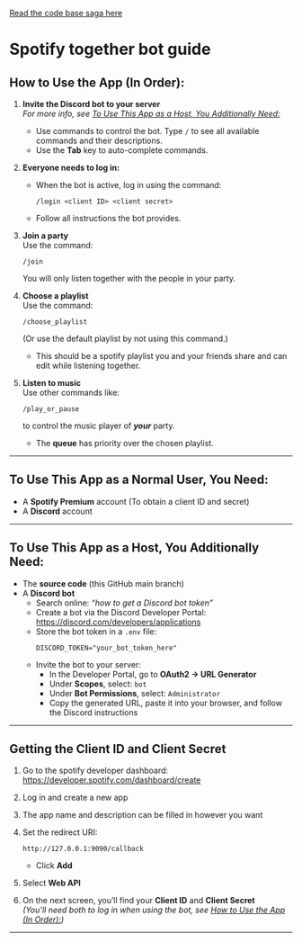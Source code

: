 [Read the code base saga here](./STORY.md)
# Spotify together bot guide

## How to Use the App (In Order):

1. **Invite the Discord bot to your server**  
   _For more info, see [To Use This App as a Host, You Additionally Need:](#to-use-this-app-as-a-host-you-additionally-need)_
   - Use commands to control the bot. Type `/` to see all available commands and their descriptions.
   - Use the **Tab** key to auto-complete commands.

2. **Everyone needs to log in:**
   - When the bot is active, log in using the command:  
     ```
     /login <client ID> <client secret>
     ```
   - Follow all instructions the bot provides.

3. **Join a party**  
   Use the command:
   ```
   /join
   ```
   You will only listen together with the people in your party.

4. **Choose a playlist**  
   Use the command:
   ```
   /choose_playlist
   ```
   (Or use the default playlist by not using this command.)  
   - This should be a spotify playlist you and your friends share and can edit while listening together.

5. **Listen to music**  
   Use other commands like:
   ```
   /play_or_pause
   ```
   to control the music player of _**your**_ party.

   - The **queue** has priority over the chosen playlist.

---

## To Use This App as a Normal User, You Need:

- A **Spotify Premium** account  (To obtain a client ID and secret)
- A **Discord** account

---

## To Use This App as a Host, You Additionally Need:

- The **source code** (this GitHub main branch)
- A **Discord bot**
  - Search online: _“how to get a Discord bot token”_
  - Create a bot via the Discord Developer Portal: https://discord.com/developers/applications
  - Store the bot token in a `.env` file:
    ```env
    DISCORD_TOKEN="your_bot_token_here"
    ```
  - Invite the bot to your server:
    - In the Developer Portal, go to **OAuth2 → URL Generator**
    - Under **Scopes**, select: `bot`
    - Under **Bot Permissions**, select: `Administrator`
    - Copy the generated URL, paste it into your browser, and follow the Discord instructions

---

## Getting the Client ID and Client Secret

1. Go to the spotify developer dashboard: https://developer.spotify.com/dashboard/create
2. Log in and create a new app
3. The app name and description can be filled in however you want
4. Set the redirect URI:
   ```
   http://127.0.0.1:9090/callback
   ```
   - Click **Add**

5. Select **Web API**
6. On the next screen, you’ll find your **Client ID** and **Client Secret**  
   _(You’ll need both to log in when using the bot, see [How to Use the App (In Order):](#how-to-use-the-app-in-order))_ 

---
